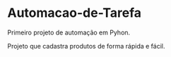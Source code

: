 # Automacao-de-Tarefa 
 Primeiro projeto de automação em Pyhon.

 Projeto que cadastra produtos de forma rápida e fácil.

